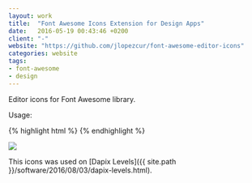 ```yaml
---
layout: work
title:  "Font Awesome Icons Extension for Design Apps"
date:   2016-05-19 00:43:46 +0200
client: "-"
website: "https://github.com/jlopezcur/font-awesome-editor-icons"
categories: website
tags:
- font-awesome
- design
---
```


Editor icons for Font Awesome library.

Usage:

{% highlight html %}
<i class="fa fa-line-tool"></i>
<i class="fa fa-rectangle-tool"></i>
<i class="fa fa-circle-tool"></i>
<i class="fa fa-bucket-tool"></i>
<i class="fa fa-eyedropper-tool"></i>
{% endhighlight %}

<img src="{{ site.url }}/assets/icons-preview.png" class="img-fluid">

This icons was used on [Dapix Levels]({{ site.path }}/software/2016/08/03/dapix-levels.html).
